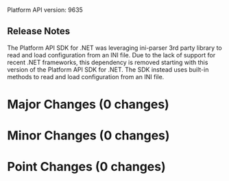 Platform API version: 9635


## Release Notes
The Platform API SDK for .NET was leveraging ini-parser 3rd party library to read and load configuration from an INI file.
Due to the lack of support for recent .NET frameworks, this dependency is removed starting with this version of the Platform API SDK for .NET. The SDK instead uses built-in methods to read and load configuration from an INI file.

# Major Changes (0 changes)


# Minor Changes (0 changes)


# Point Changes (0 changes)
